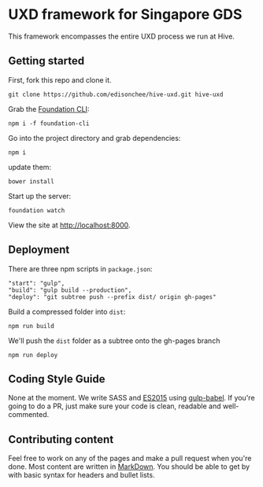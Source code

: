 # UXD framework for Singapore GDS

This framework encompasses the entire UXD process we run at Hive.

## Getting started

First, fork this repo and clone it.

```
git clone https://github.com/edisonchee/hive-uxd.git hive-uxd
```

Grab the [Foundation CLI](http://foundation.zurb.com/sites/docs/installation.html):
```
npm i -f foundation-cli
```
Go into the project directory and grab dependencies:
```
npm i
```
update them:
```
bower install
```

Start up the server:
```
foundation watch
```

View the site at [http://localhost:8000](http://localhost:8000).

## Deployment

There are three npm scripts in ```package.json```:
```
"start": "gulp",
"build": "gulp build --production",
"deploy": "git subtree push --prefix dist/ origin gh-pages"
```

Build a compressed folder into ```dist```:
```
npm run build
```

We'll push the ```dist``` folder as a subtree onto the gh-pages branch
```
npm run deploy
```

## Coding Style Guide

None at the moment. We write SASS and [ES2015](https://babeljs.io/docs/learn-es2015/) using [gulp-babel](https://www.npmjs.com/package/gulp-babel). If you're going to do a PR, just make sure your code is clean, readable and well-commented.

## Contributing content

Feel free to work on any of the pages and make a pull request when you're done. Most content are written in [MarkDown](https://guides.github.com/features/mastering-markdown/). You should be able to get by with basic syntax for headers and bullet lists.